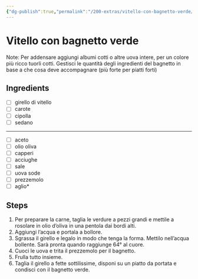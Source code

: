 ```yaml
---
{"dg-publish":true,"permalink":"/200-extras/vitello-con-bagnetto-verde/"}
---
```


# Vitello con bagnetto verde
Note: Per addensare aggiungi albumi cotti o altre uova intere, per un colore più ricco tuorli cotti.
Gestisci le quantità degli ingredienti del bagnetto in base a che cosa deve accompagnare (più forte per piatti forti)
## Ingredients
- [ ] girello di vitello
- [ ] carote
- [ ] cipolla
- [ ] sedano
---
- [ ] aceto
- [ ] olio oliva
- [ ] capperi
- [ ] acciughe
- [ ] sale
- [ ] uova sode
- [ ] prezzemolo
- [ ] aglio*
## Steps
1. Per preparare la carne, taglia le verdure a pezzi grandi e mettile a rosolare in olio d’oliva in una pentola dai bordi alti.
2. Aggiungi l’acqua e portala a bollore.
3. Sgrassa il girello e legalo in modo che tenga la forma. Mettilo nell’acqua bollente. Sarà pronta quando raggiunge 64° al cuore.
4. Cuoci le uova e trita il prezzemolo per il bagnetto.
5. Frulla tutto insieme.
6. Taglia il girello a fette sottilissime, disponi su un piatto da portata e condisci con il bagnetto verde.